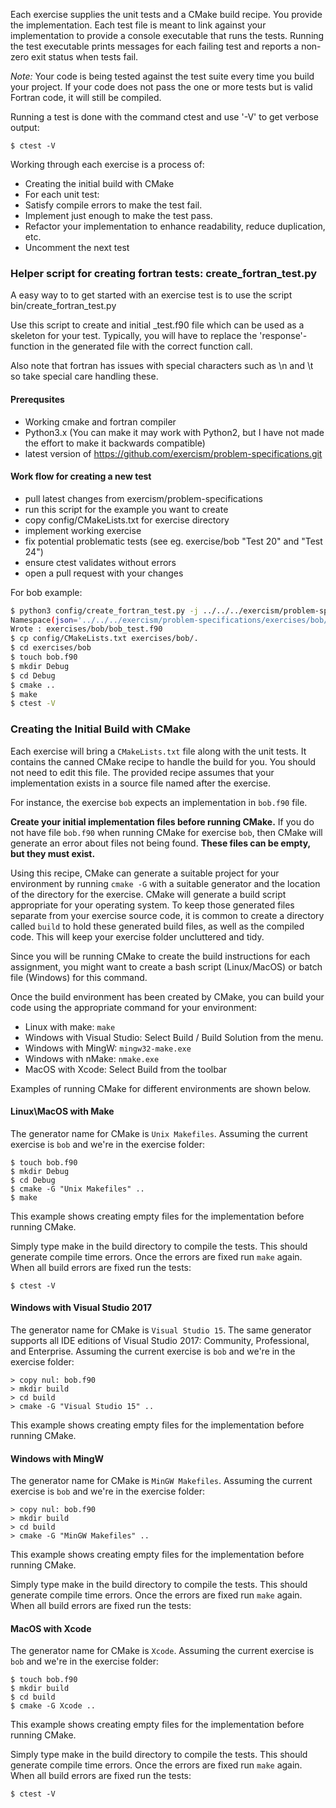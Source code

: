 Each exercise supplies the unit tests and a CMake build recipe.  You
provide the implementation.
Each test file is meant to link against your implementation to provide a
console executable that runs the tests.  Running the test executable
prints messages for each failing test and reports a non-zero exit status
when tests fail.

*Note:* Your code is being tested against the test suite every time you build
your project. If your code does not pass the one or more tests but is
valid Fortran code, it will still be compiled.

Running a test is done with the command ctest and use '-V' to get
verbose output:
```
$ ctest -V
```


Working through each exercise is a process of:

* Creating the initial build with CMake
* For each unit test:
 * Satisfy compile errors to make the test fail.
 * Implement just enough to make the test pass.
 * Refactor your implementation to enhance readability, reduce duplication, etc.
 * Uncomment the next test

### Helper script for creating fortran tests: create\_fortran\_test.py

A easy way to to get started with an exercise test is to use the script
bin/create\_fortran\_test.py

Use this script to create and initial <exercise>\_test.f90 file
which can be used as a skeleton for your test.
Typically, you will have to replace the 'response'-function in the
generated file with the correct function call.

Also note that fortran has issues with special characters such as \n and \t
so take special care handling these.

#### Prerequsites
- Working cmake and fortran compiler
- Python3.x (You can make it may work with Python2, but I have not made the
effort to make it backwards compatible)
- latest version of https://github.com/exercism/problem-specifications.git

#### Work flow for creating a new test
- pull latest changes from exercism/problem-specifications
- run this script for the example you want to create
- copy config/CMakeLists.txt for exercise directory
- implement working exercise
- fix potential problematic tests (see eg. exercise/bob "Test 20" and "Test 24")
- ensure ctest validates without errors
- open a pull request with your changes

For bob example:

```bash
$ python3 config/create_fortran_test.py -j ../../../exercism/problem-specifications/exercises/bob/canonical-data.json -t exercises/bob/bob_test.f90
Namespace(json='../../../exercism/problem-specifications/exercises/bob/canonical-data.json', target='exercises/bob/bob_test.f90')
Wrote : exercises/bob/bob_test.f90
$ cp config/CMakeLists.txt exercises/bob/.
$ cd exercises/bob
$ touch bob.f90
$ mkdir Debug
$ cd Debug
$ cmake ..
$ make
$ ctest -V
```

### Creating the Initial Build with CMake

Each exercise will bring a `CMakeLists.txt` file along with the unit
tests.  It contains the canned CMake recipe to handle the build for you.
You should not need to edit this file.  The provided recipe assumes that
your implementation exists in a source file named after
the exercise.

For instance, the exercise `bob` expects an implementation in `bob.f90`
file.

**Create your initial implementation files before running CMake.**
If you do not have file `bob.f90` when running
CMake for exercise `bob`, then CMake will generate an error about files
not being found.  **These files can be empty, but they must exist.**

Using this recipe, CMake can generate a suitable project for your environment
by running `cmake -G` with a suitable generator and the location of the
directory for the exercise.  CMake will generate a build script appropriate
for your operating system.  To keep those generated files separate from
your exercise source code, it is common to create a directory called `build`
to hold these generated build files, as well as the compiled code.  This
will keep your exercise folder uncluttered and tidy.

Since you will be running CMake to create the build instructions for each
assignment, you might want to create a bash script (Linux/MacOS) or
batch file (Windows) for this command.

Once the build environment has been created by CMake, you can build your
code using the appropriate command for your environment:

* Linux with make: `make`
* Windows with Visual Studio: Select Build / Build Solution from the menu.
* Windows with MingW: `mingw32-make.exe`
* Windows with nMake: `nmake.exe`
* MacOS with Xcode: Select Build from the toolbar

Examples of running CMake for different environments are shown below.

#### Linux\MacOS with Make

The generator name for CMake is `Unix Makefiles`.
Assuming the current exercise is `bob` and we're in the exercise folder:

```
$ touch bob.f90
$ mkdir Debug
$ cd Debug
$ cmake -G "Unix Makefiles" ..
$ make
```

This example shows creating empty files for the implementation before
running CMake.

Simply type make in the build directory to compile the tests. This should
generate compile time errors. Once the errors are fixed run `make` again.
When all build errors are fixed run the tests:

```
$ ctest -V
```
#### Windows with Visual Studio 2017

The generator name for CMake is `Visual Studio 15`.  The same generator
supports all IDE editions of Visual Studio 2017: Community, Professional,
and Enterprise. Assuming the current exercise is `bob` and we're in the
exercise folder:

```
> copy nul: bob.f90
> mkdir build
> cd build
> cmake -G "Visual Studio 15" ..
```

This example shows creating empty files for the implementation before
running CMake.


#### Windows with MingW

The generator name for CMake is `MinGW Makefiles`. Assuming the current
exercise is `bob` and we're in the exercise folder:

```
> copy nul: bob.f90
> mkdir build
> cd build
> cmake -G "MinGW Makefiles" ..
```

This example shows creating empty files for the implementation before
running CMake.

Simply type make in the build directory to compile the tests. This should
generate compile time errors. Once the errors are fixed run `make` again.
When all build errors are fixed run the tests:

#### MacOS with Xcode

The generator name for CMake is `Xcode`.
Assuming the current exercise is `bob` and we're in the exercise folder:

```
$ touch bob.f90
$ mkdir build
$ cd build
$ cmake -G Xcode ..
```
This example shows creating empty files for the implementation before
running CMake.

Simply type make in the build directory to compile the tests. This should
generate compile time errors. Once the errors are fixed run `make` again.
When all build errors are fixed run the tests:

```
$ ctest -V
```
